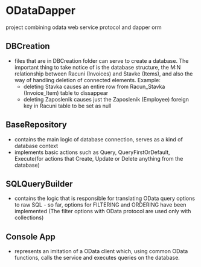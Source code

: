 # ODataDapper
project combining odata web service protocol and dapper orm

## DBCreation 
- files that are in DBCreation folder can serve to create a database. The important thing to take notice of is the database structure,
the M:N relationship between Racuni (Invoices) and Stavke (Items), and also the way of handling deletion of connected elements.
Example: 
  - deleting Stavka causes an entire row from Racun_Stavka (Invoice_Item) table to dissappear
  - deleting Zaposlenik causes just the Zaposlenik (Employee) foreign key in Racuni table to be set as null

## BaseRepository
- contains the main logic of database connection, serves as a kind of database context
- implements basic actions such as Query, QueryFirstOrDefault, Execute(for actions that Create, Update or Delete anything from the database)

## SQLQueryBuilder
- contains the logic that is responsible for translating OData query options to raw SQL - so far, options for FILTERING and ORDERING have been implemented
(The filter options with OData protocol are used only with collections)

## Console App
- represents an imitation of a OData client which, using common OData functions, calls the service and executes queries on the database.

